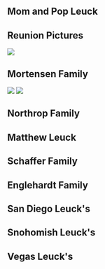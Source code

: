 ## Mom and Pop Leuck
## Reunion Pictures
![](/leuck_reunion/images/leuck_clan.jpg)

## Mortensen Family
![](/leuck_reunion/images/mortensen_1999.jpg)
![](/leuck_reunion/images/mortensen_2015.jpg)

## Northrop Family

## Matthew Leuck

## Schaffer Family

## Englehardt Family

## San Diego Leuck's

## Snohomish Leuck's

## Vegas Leuck's


